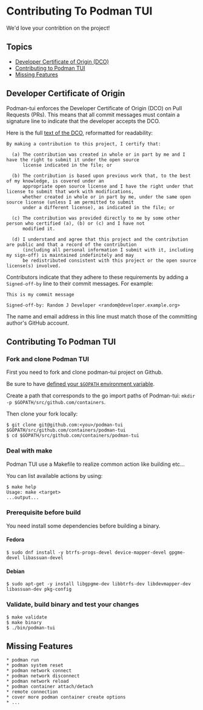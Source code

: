 # Contributing To Podman TUI
We'd love your contribtion on the project!

## Topics
* [Developer Certificate of Origin (DCO)](#developer_certificate_of_origin)
* [Contributing to Podman TUI](#contributing-to-podman-tui)
* [Missing Features](#missing-features)

## Developer Certificate of Origin

Podman-tui enforces the Developer Certificate of Origin (DCO) on Pull Requests (PRs). This means that all commit messages must contain a signature line to indicate that the developer accepts the DCO.

Here is the full [text of the DCO][0], reformatted for readability:

    By making a contribution to this project, I certify that:

      (a) The contribution was created in whole or in part by me and I have the right to submit it under the open source 
          license indicated in the file; or

      (b) The contribution is based upon previous work that, to the best of my knowledge, is covered under an
          appropriate open source license and I have the right under that license to submit that work with modifications, 
          whether created in whole or in part by me, under the same open source license (unless I am permitted to submit 
          under a different license), as indicated in the file; or

      (c) The contribution was provided directly to me by some other person who certified (a), (b) or (c) and I have not 
          modified it.

      (d) I understand and agree that this project and the contribution are public and that a record of the contribution 
          (including all personal information I submit with it, including my sign-off) is maintained indefinitely and may 
          be redistributed consistent with this project or the open source license(s) involved.


Contributors indicate that they adhere to these requirements by adding
a `Signed-off-by` line to their commit messages.  For example:

    This is my commit message

    Signed-off-by: Random J Developer <random@developer.example.org>

The name and email address in this line must match those of the
committing author's GitHub account.

## Contributing To Podman TUI
### Fork and clone Podman TUI

First you need to fork and clone podman-tui project on Github.

Be sure to have [defined your `$GOPATH` environment variable](https://github.com/golang/go/wiki/GOPATH).

Create a path that corresponds to the go import paths of Podman-tui: `mkdir -p $GOPATH/src/github.com/containers`.

Then clone your fork locally:

```shell
$ git clone git@github.com:<you>/podman-tui $GOPATH/src/github.com/containers/podman-tui
$ cd $GOPATH/src/github.com/containers/podman-tui
```

### Deal with make

Podman TUI use a Makefile to realize common action like building etc...

You can list available actions by using:

```shell
$ make help
Usage: make <target>
...output...
```

### Prerequisite before build
You need install some dependencies before building a binary.

#### Fedora

  ```shell
  $ sudo dnf install -y btrfs-progs-devel device-mapper-devel gpgme-devel libassuan-devel
  ```

#### Debian

  ```shell
  $ sudo apt-get -y install libgpgme-dev libbtrfs-dev libdevmapper-dev libassuan-dev pkg-config
  ```

### Validate, build binary and test your changes

```shell
$ make validate
$ make binary
$ ./bin/podman-tui
```

## Missing Features
```
* podman run
* podman system reset
* podman network connect
* podman network disconnect
* podman network reload
* podman container attach/detach
* remote connection
* cover more podman container create options 
* ... 

```
[0]: https://developercertificate.org/

